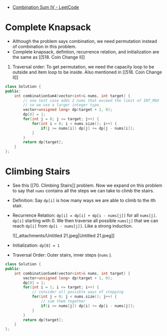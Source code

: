 - [Combination Sum IV - LeetCode](https://leetcode.com/problems/combination-sum-iv/description/)

# Complete Knapsack

- Although the problem says combination, we need permutation instead of combination in this problem.
- Complete knapsack, defintion, recurrence relation, and initialization are the same as [[518. Coin Change II]]

1. Traversal order: To get permutation, we need the capacity loop to be outside and item loop to be inside. Also mentioned in [[518. Coin Change II]]

```C++
class Solution {
public:
    int combinationSum4(vector<int>& nums, int target) {
        // one test case adds 2 nums that exceed the limit of INT_MAX
        // so we use a larger integer type. 
        vector<unsigned long> dp(target + 1, 0);
        dp[0] = 1;
        for(int j = 0; j <= target; j++) {
            for(int i = 0; i < nums.size(); i++) {
                if(j >= nums[i]) dp[j] += dp[j - nums[i]];
            }
        }
        return dp[target];
    }
};
```

# Climbing Stairs

- See this [[70. Climbing Stairs]] problem. Now we expand on this problem to say that `nums` contains all the steps we can take to climb the stairs.
- Definition: Say `dp[i]` is how many ways we are able to climb to the ith stair.
- Recurrence Relation: `dp[i] = dp[i] + dp[i - nums[j]]` for all `nums[j]`. `dp[i]` starting with 0. We then traverse all possible `nums[j]` that we can reach `dp[i]` from `dp[i - nums[j]]`. Like a strong induction.
    
    ![[_attachments/Untitled 21.jpeg|Untitled 21.jpeg]]
    
- Initialization: `dp[0] = 1`
- Traversal Order: Outer stairs, inner steps (`nums` ).

```C++
class Solution {
public:
    int combinationSum4(vector<int>& nums, int target) { 
        vector<unsigned long> dp(target + 1, 0);
        dp[0] = 1;
        for(int i = 1; i <= target; i++) {
            // consider all possible ways of stepping
            for(int j = 0; j < nums.size(); j++) {
                // sum them together
                if(i >= nums[j]) dp[i] += dp[i - nums[j]];
            }
        }
        return dp[target];
    }
};
```